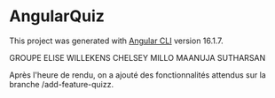 # AngularQuiz

This project was generated with [Angular CLI](https://github.com/angular/angular-cli) version 16.1.7.

GROUPE 
ELISE WILLEKENS
CHELSEY MILLO
MAANUJA SUTHARSAN

Après l'heure de rendu, on a ajouté des fonctionnalités attendus sur la branche /add-feature-quizz.
